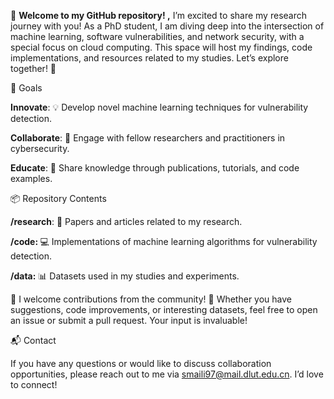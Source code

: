 👋 <b> Welcome to my GitHub repository! ,</b> I’m excited to share my research journey with you! As a PhD student, I am diving deep into the intersection of machine learning, software vulnerabilities, and network security, with a special focus on cloud computing. This space will host my findings, code implementations, and resources related to my studies. Let’s explore together! 🚀

🎯 Goals

<b>Innovate</b>: 💡 Develop novel machine learning techniques for vulnerability detection.

<b>Collaborate</b>: 🤝 Engage with fellow researchers and practitioners in cybersecurity.

<b>Educate</b>: 📖 Share knowledge through publications, tutorials, and code examples.


📦 Repository Contents

<b>/research</b>: 📑 Papers and articles related to my research.

<b>/code: </b>💻 Implementations of machine learning algorithms for vulnerability detection.

<b>/data:</b> 📊 Datasets used in my studies and experiments.


🤝 I welcome contributions from the community! 🎉 Whether you have suggestions, code improvements, or interesting datasets, feel free to open an issue or submit a pull request. Your input is invaluable!

📬 Contact

If you have any questions or would like to discuss collaboration opportunities, please reach out to me via smaili97@mail.dlut.edu.cn. I’d love to connect! 
